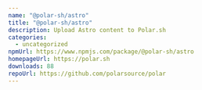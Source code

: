 ```yaml
---
name: "@polar-sh/astro"
title: "@polar-sh/astro"
description: Upload Astro content to Polar.sh
categories:
  - uncategorized
npmUrl: https://www.npmjs.com/package/@polar-sh/astro
homepageUrl: https://polar.sh
downloads: 88
repoUrl: https://github.com/polarsource/polar
---
```

